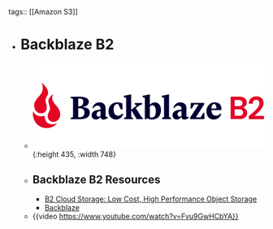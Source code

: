 tags:: [[Amazon S3]]

- # Backblaze B2
	- ![backblaze_b2.png](../assets/backblaze_b2_1703907657792_0.png){:height 435, :width 748}
	- ## Backblaze B2 Resources
		- [B2 Cloud Storage: Low Cost, High Performance Object Storage](https://www.backblaze.com/cloud-storage)
		- [Backblaze](https://www.backblaze.com/docs/cloud-storage)
	- {{video https://www.youtube.com/watch?v=Fvu9GwHCbYA}}